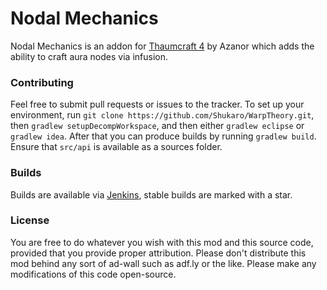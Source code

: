 # Nodal Mechanics

Nodal Mechanics is an addon for [Thaumcraft 4](http://www.minecraftforum.net/forums/mapping-and-modding/minecraft-mods/1292130-thaumcraft-) by Azanor which adds the ability to craft aura nodes via infusion.

### Contributing
Feel free to submit pull requests or issues to the tracker. To set up your environment, run `git clone https://github.com/Shukaro/WarpTheory.git`, then `gradlew setupDecompWorkspace`, and then either `gradlew eclipse` or `gradlew idea`. After that you can produce builds by running `gradlew build`. Ensure that `src/api` is available as a sources folder.

### Builds
Builds are available via [Jenkins](http://76.72.175.100:8080/job/Nodal%20Mechanics/), stable builds are marked with a star.

### License
You are free to do whatever you wish with this mod and this source code, provided that you provide proper attribution.
Please don't distribute this mod behind any sort of ad-wall such as adf.ly or the like.
Please make any modifications of this code open-source.
